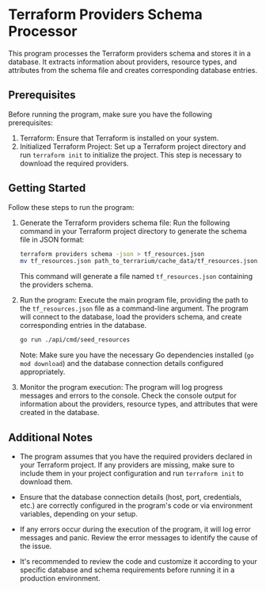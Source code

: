 # Terraform Providers Schema Processor

This program processes the Terraform providers schema and stores it in a database. It extracts information about providers, resource types, and attributes from the schema file and creates corresponding database entries.

## Prerequisites

Before running the program, make sure you have the following prerequisites:

1. Terraform: Ensure that Terraform is installed on your system.
2. Initialized Terraform Project: Set up a Terraform project directory and run `terraform init` to initialize the project. This step is necessary to download the required providers.

## Getting Started

Follow these steps to run the program:

1. Generate the Terraform providers schema file: Run the following command in your Terraform project directory to generate the schema file in JSON format:

    ```sh
    terraform providers schema -json > tf_resources.json
    mv tf_resources.json path_to_terrarium/cache_data/tf_resources.json
    ```

    This command will generate a file named `tf_resources.json` containing the providers schema.

2. Run the program: Execute the main program file, providing the path to the `tf_resources.json` file as a command-line argument. The program will connect to the database, load the providers schema, and create corresponding entries in the database.

    ```sh
    go run ./api/cmd/seed_resources
    ```

    Note: Make sure you have the necessary Go dependencies installed (`go mod download`) and the database connection details configured appropriately.

3. Monitor the program execution: The program will log progress messages and errors to the console. Check the console output for information about the providers, resource types, and attributes that were created in the database.

## Additional Notes

- The program assumes that you have the required providers declared in your Terraform project. If any providers are missing, make sure to include them in your project configuration and run `terraform init` to download them.

- Ensure that the database connection details (host, port, credentials, etc.) are correctly configured in the program's code or via environment variables, depending on your setup.

- If any errors occur during the execution of the program, it will log error messages and panic. Review the error messages to identify the cause of the issue.

- It's recommended to review the code and customize it according to your specific database and schema requirements before running it in a production environment.
